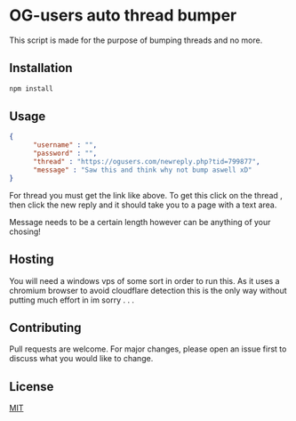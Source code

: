 # OG-users auto thread bumper

This script is made for the purpose of bumping threads and no more.

## Installation



```bash
npm install
```

## Usage

```json
{
      "username" : "",
      "password" : "",
      "thread" : "https://ogusers.com/newreply.php?tid=799877",
      "message" : "Saw this and think why not bump aswell xD"
}
```

For thread you must get the link like above. To get this click on the thread , then click the new reply and it should take you to a page with a text area.

Message needs to be a certain length however can be anything of your chosing!

## Hosting

You will need a windows vps of some sort in order to run this. As it uses a chromium browser to avoid cloudflare detection this is the only way without putting much effort in im sorry . . .



## Contributing
Pull requests are welcome. For major changes, please open an issue first to discuss what you would like to change.

## License
[MIT](https://choosealicense.com/licenses/mit/)
